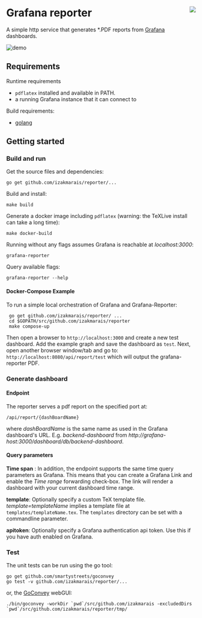 
# Grafana reporter <img style="float: right;" src="https://travis-ci.org/IzakMarais/reporter.svg?branch=master">

A simple http service that generates *.PDF reports from [Grafana](http://grafana.org/) dashboards.

![demo](demo/report.gif)

## Requirements

Runtime requirements
* `pdflatex` installed and available in PATH.
* a running Grafana instance that it can connect to

Build requirements:
* [golang](https://golang.org/)

## Getting started

### Build and run

Get the source files and dependencies:

    go get github.com/izakmarais/reporter/...

Build and install:

    make build

Generate a docker image including `pdflatex` (warning: the TeXLive install can take a long time):

    make docker-build

Running without any flags assumes Grafana is reachable at _localhost:3000_:

    grafana-reporter

Query available flags:

    grafana-reporter --help

#### Docker-Compose Example

To run a simple local orchestration of Grafana and Grafana-Reporter:

     go get github.com/izakmarais/reporter/ ...
     cd $GOPATH/src/github.com/izakmarais/reporter
     make compose-up

Then open a browser to `http://localhost:3000` and create a new test dashboard. Add the example graph and save the dashboard as `test`.
Next, open another browser window/tab and go to: `http://localhost:8080/api/report/test` which will output the grafana-reporter PDF.

### Generate dashboard

#### Endpoint

The reporter serves a pdf report on the specified port at:

    /api/report/{dashBoardName}

where _dashBoardName_ is the same name as used in the Grafana dashboard's URL. 
E.g. _backend-dashboard_ from _http://grafana-host:3000/dashboard/db/backend-dashboard_.

#### Query parameters

**Time span** : In addition, the endpoint supports the same time query parameters as Grafana. 
This means that you can create a Grafana Link and enable the _Time range_ forwarding check-box.
The link will render a dashboard with your current dashboard time range.

**template**: Optionally specify a custom TeX template file.
 _template=templateName_ implies a template file at `templates/templateName.tex`.
 The `templates` directory can be set with a commandline parameter.   

 **apitoken**: Optionally specify a Grafana authentication api token. Use this if you have auth enabled on Grafana.

### Test

The unit tests can be run using the go tool:

    go get github.com/smartystreets/goconvey
    go test -v github.com/izakmarais/reporter/...

or, the [GoConvey](http://goconvey.co/) webGUI:

    ./bin/goconvey -workDir `pwd`/src/github.com/izakmarais -excludedDirs `pwd`/src/github.com/izakmarais/reporter/tmp/